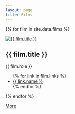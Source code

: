 ```yaml
---
layout: page
title: Films
---
```


{% for film in site.data.films %}
<div class="card">
  <a href="{{ film.imdb }}" target="_blank"><img class="card-image" src="/img/{{ film.image }}" alt="{{ film.title }}"></a>
  <div class="card-main">
    <h2 class="card-title">{{ film.title }}</h2>
    <p>{{ film.role }}</p>
    <ul class="card-list">
    {% for link in film.links %}
      <li><a href="{{ link.link }}" target="_blank">{{ link.name }}</a></li>
    {% endfor %}
    </ul>
  </div>
</div>
{% endfor %}

<a class="btn" href="http://www.imdb.com/name/nm3598310/" target="_blank">More</a>
